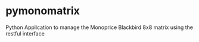 # pymonomatrix

Python Application to manage the Monoprice Blackbird 8x8 matrix using the restful interface
